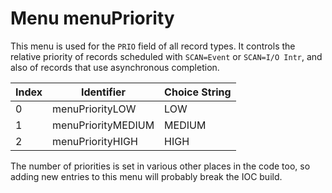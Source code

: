 # Menu menuPriority

This menu is used for the `PRIO` field of all record types. It controls
the relative priority of records scheduled with `SCAN=Event` or
`SCAN=I/O Intr`, and also of records that use asynchronous completion.

| Index | Identifier | Choice String |
| ----- | ---------- | ------------- |
| 0 | menuPriorityLOW | LOW |
| 1 | menuPriorityMEDIUM | MEDIUM |
| 2 | menuPriorityHIGH | HIGH |

The number of priorities is set in various other places in the code too,
so adding new entries to this menu will probably break the IOC build.
